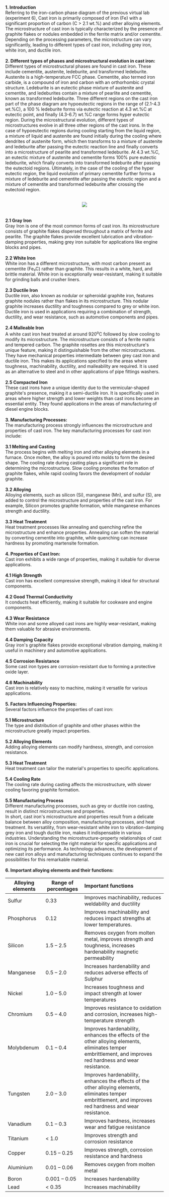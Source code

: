 <b> 1. Introduction </b> <br>
Referring to the iron-carbon phase diagram of the previous virtual lab (experiment 6), Cast iron is primarily composed of iron (Fe) with a significant proportion of carbon (C > 2.1 wt.%) and other alloying elements. The microstructure of cast iron is typically characterized by the presence of graphite flakes or nodules embedded in the ferrite matrix and/or cementite. Depending on the processing parameters, the microstructure can vary significantly, leading to different types of cast iron, including grey iron, white iron, and ductile iron.<br><br>
<b> 2. Different types of phases and microstructural evolution in cast iron:</b><br>
Different types of microstructural phases are found in cast iron. These include cementite, austenite, ledeburite, and transformed ledeburite. Austenite is a high-temperature FCC phase. Cementite, also termed iron carbide, is a compound of iron and carbon with an orthorhombic crystal structure. Ledeburite is an eutectic phase mixture of austenite and cementite, and ledeburites contain a mixture of pearlite and cementite, known as transformed ledeburite. Three different regions on the cast iron part of the phase diagram are hypoeutectic regions in the range of (2.1-4.3 wt.%C), a 100 % ledeburite forms via eutectic reaction at 4.3 wt.%C at eutectic point, and finally (4.3-6.7) wt.%C range forms hyper eutectic region. During the microstructural evolution, different types of microstructures evolve in all three other regions of the cast irons. In the case of hypoeutectic regions during cooling starting from the liquid region, a mixture of liquid and austenite are found initially during the cooling where dendrites of austenite form, which then transforms to a mixture of austenite and ledeburite after passing the eutectic reaction line and finally converts into a microstructure of pearlite and transformed ledeburite. At 4.3 wt.%C, an eutectic mixture of austenite and cementite forms 100% pure eutectic ledeburite, which finally converts into transformed ledeburite after passing the eutectoid regions. Ultimately, in the case of the cooling of the hyper eutectic region, the liquid evolution of primary cementite further forms a mixture of ledeburite and cementite after passing the eutectic region and a mixture of cementite and transformed ledeburite after crossing the eutectoid region. <br><br>
<center><image src="images/image1.png"></image></center> <br><br>
 <b>2.1  Gray Iron</b><br> Gray Iron is one of the most common forms of cast iron. Its microstructure consists of graphite flakes dispersed throughout a matrix of      ferrite and pearlite. The graphite flakes provide excellent lubrication and vibration-damping properties, making grey iron suitable for applications like engine blocks and pipes.<br><br>
  <b>2.2 White Iron</b><br> White iron has a different microstructure, with most carbon present as cementite (Fe₃C) rather than graphite. This results in a white, hard, and brittle material. White iron is exceptionally wear-resistant, making it suitable for grinding balls and crusher liners.<br><br>
  <b>2.3 Ductile Iron</b> <br>Ductile iron, also known as nodular or spheroidal graphite iron, features graphite nodules rather than flakes in its microstructure. This nodular graphite increases ductility and toughness compared to grey or white iron. Ductile iron is used in applications requiring a combination of strength, ductility, and wear resistance, such as automotive components and pipes.<br><br>
  <b>2.4 Malleable Iron</b><br> A white cast iron heat treated at around 920<sup>o</sup>C followed by slow cooling to modify its microstructure. The microstructure consists of a ferrite matrix and tempered carbon. The graphite rosettes are this microstructure's unique feature, making it distinguishable from the other microstructures. They have mechanical properties intermediate between grey cast iron and ductile iron. This makes its applications specified to the areas where toughness, machinability, ductility, and malleability are required. It is used as an alternative to steel and in other applications of pipe fittings washers. <br><br>
  <b>2.5 Compacted Iron</b><br> These cast irons have a unique identity due to the vermicular-shaped graphite's presence, making it a semi-ductile iron. It is specifically used in areas where higher strength and lower weights than cast irons become an essential entity. They found applications in the areas of manufacturing of diesel engine blocks.<br><br>
 <b> 3. Manufacturing Processes:</b><br>
The manufacturing process strongly influences the microstructure and properties of cast iron. The key manufacturing processes for cast iron include:<br><br>
 <b>3.1 Melting and Casting</b><br> The process begins with melting iron and other alloying elements in a furnace. Once molten, the alloy is poured into molds to form the desired shape. The cooling rate during casting plays a significant role in determining the microstructure. Slow cooling promotes the formation of graphite flakes, while rapid cooling favors the development of nodular graphite.<br><br>
 <b>3.2 Alloying</b><br> Alloying elements, such as silicon (Si), manganese (Mn), and sulfur (S), are added to control the microstructure and properties of the cast iron. For example, Silicon promotes graphite formation, while manganese enhances strength and ductility.<br><br>
 <b>3.3 Heat Treatment</b><br> Heat treatment processes like annealing and quenching refine the microstructure and enhance properties. Annealing can soften the material by converting cementite into graphite, while quenching can increase hardness by promoting martensite formation.<br><br>
 <b>4.  Properties of Cast Iron:</b><br> 
Cast iron exhibits a wide range of properties, making it suitable for diverse applications.<br><br>
 <b>4.1 High Strength</b><br> Cast iron has excellent compressive strength, making it ideal for structural components.<br><br>
 <b>4.2 Good Thermal Conductivity</b><br> It conducts heat efficiently, making it suitable for cookware and engine components.<br><br>
 <b>4.3 Wear Resistance</b><br> White iron and some alloyed cast irons are highly wear-resistant, making them valuable for abrasive environments.<br><br>
 <b>4.4 Damping Capacity</b><br> Gray iron's graphite flakes provide exceptional vibration damping, making it useful in machinery and automotive applications.<br><br>
 <b>4.5 Corrosion Resistance</b><br> Some cast iron types are corrosion-resistant due to forming a protective oxide layer.<br><br>
 <b>4.6 Machinability</b><br> Cast iron is relatively easy to machine, making it versatile for various applications.<br><br>
 <b> 5. Factors Influencing Properties:</b><br> 
Several factors influence the properties of cast iron:<br><br>
  <b>5.1 Microstructure</b><br> The type and distribution of graphite and other phases within the microstructure greatly impact properties.<br><br>
 <b>5.2 Alloying Elements</b><br> Adding alloying elements can modify hardness, strength, and corrosion resistance.<br><br>
<b>5.3  Heat Treatment</b><br> Heat treatment can tailor the material's properties to specific applications.<br><br>
 <b>5.4 Cooling Rate</b><br> The cooling rate during casting affects the microstructure, with slower cooling favoring graphite formation.<br><br>
 <b>5.5 Manufacturing Process</b><br> Different manufacturing processes, such as grey or ductile iron casting, result in distinct microstructures and properties.<br>
In short, cast iron's microstructure and properties result from a delicate balance between alloy composition, manufacturing processes, and heat treatment. Its versatility, from wear-resistant white iron to vibration-damping grey iron and tough ductile iron, makes it indispensable in various industries. Understanding the microstructure-property relationships of cast iron is crucial for selecting the right material for specific applications and optimizing its performance. As technology advances, the development of new cast iron alloys and manufacturing techniques continues to expand the possibilities for this remarkable material. <br><br>
 <b> 6. Important alloying elements and their functions:</b>

| Alloying elements | Range of percentages | Important functions |
| --------------- | --------------- | :--------------- |
| Sulfur | 0.33 | Improves machinability, reduces weldability and ductility |
| Phosphorus | 0.12 | Improves machinability and reduces impact strengths at lower temperatures. |
| Silicon | 1.5 – 2.5 | Removes oxygen from molten metal, improves strength and toughness, increases hardenability magnetic permeability |
| Manganese | 0.5 – 2.0| Increases hardenability and reduces adverse effects of Sulphur |
|Nickel | 1.0 – 5.0 | Increases toughness and impact strength at lower temperatures |
|Chromium | 0.5 – 4.0 | Improves resistance to oxidation and corrosion, increases high-temperature strength |
| Molybdenum | 0.1 – 0.4 | Improves hardenability, enhances the effects of the other alloying elements, eliminates temper embrittlement, and improves red hardness and wear resistance. |
| Tungsten | 2.0 – 3.0 | Improves hardenability, enhances the effects of the other alloying elements, eliminates temper embrittlement, and improves red hardness and wear resistance. |
| Vanadium | 0.1 – 0.3 | Improves hardness, increases wear and fatigue resistance |
| Titanium |< 1.0 | Improves strength and corrosion resistance |
|Copper | 0.15 – 0.25 | Improves strength, corrosion resistance and hardness|
| Aluminium | 0.01 – 0.06 | Removes oxygen from molten metal |
| Boron | 0.001 – 0.05 | Increases hardenability |
| Lead | < 0.35 | Increases machinability|

